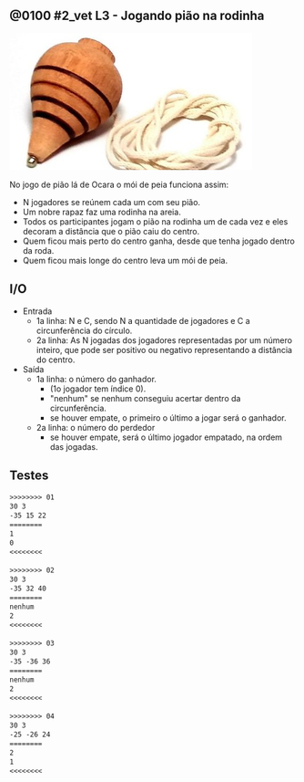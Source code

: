 ## @0100 #2_vet L3 - Jogando pião na rodinha


![](capa.jpg)

No jogo de pião lá de Ocara o mói de peia funciona assim:
- N jogadores se reúnem cada um com seu pião.
- Um nobre rapaz faz uma rodinha na areia.
- Todos os participantes jogam o pião na rodinha um de cada vez e eles decoram a distância que o pião caiu do centro.
- Quem ficou mais perto do centro ganha, desde que tenha jogado dentro da roda.
- Quem ficou mais longe do centro leva um mói de peia.

## I/O

- Entrada
    - 1a linha: N e C, sendo N a quantidade de jogadores e C a circunferência do círculo.
    - 2a linha: As N jogadas dos jogadores representadas por um número inteiro, que pode ser positivo ou negativo representando a distância do centro.
- Saída
    - 1a linha: o número do ganhador.
        - (1o jogador tem índice 0).
        - "nenhum" se nenhum conseguiu acertar dentro da circunferência.
        - se houver empate, o primeiro o último a jogar será o ganhador.
    - 2a linha: o número do perdedor
        - se houver empate, será o último jogador empatado, na ordem das jogadas.

## Testes

```
>>>>>>>> 01
30 3
-35 15 22
========
1
0
<<<<<<<<

>>>>>>>> 02
30 3
-35 32 40
========
nenhum
2
<<<<<<<<

>>>>>>>> 03
30 3
-35 -36 36
========
nenhum
2
<<<<<<<<

>>>>>>>> 04
30 3
-25 -26 24
========
2
1
<<<<<<<<


```


<!---

>>>>>>>> 05
30 4
-25 -26 24 1
========
3
1
<<<<<<<<

>>>>>>>> 06
30 6
-25 -26 24 1 20 -2
========
3
1
<<<<<<<<



--->

